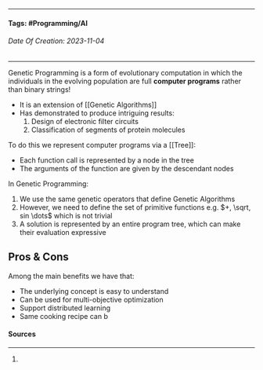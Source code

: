 __________________________________________________________________________
#### **Tags:** #Programming/AI 
###### *Date Of Creation: 2023-11-04*
__________________________________________________________________________

Genetic Programming is a form of evolutionary computation in which the individuals in the evolving population are full **computer programs** rather than binary strings!

- It is an extension of [[Genetic Algorithms]]
- Has demonstrated to produce intriguing results:
	1. Design of electronic filter circuits
	2. Classification of segments of protein molecules

To do this we represent computer programs via a [[Tree]]:
- Each function call is represented by a node in the tree
- The arguments of the function are given by the descendant nodes

In Genetic Programming: 
1. We use the same genetic operators that define Genetic Algorithms
2. However, we need to define the set of primitive functions e.g. $+, \sqrt, sin \dots$ which is not trivial
3. A solution is represented by an entire program tree, which can make their evaluation expressive

## Pros & Cons
Among the main benefits we have that:
- The underlying concept is easy to understand
- Can be used for multi-objective optimization
- Support distributed learning
- Same cooking recipe can b
#### Sources
__________________________________________________________________________
1. 
